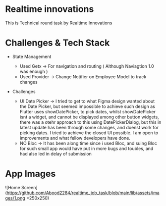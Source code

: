 # Realtime innovations
This is Technical round task by Realtime Innovations

# Challenges & Tech Stack
* State Management
   * Used Getx -> For navigation and routing ( Although Naviagtion 1.0 was enough )
   * Used Provider -> Change Notifier on Employee Model to track changes
    
 
* Challenges
    * UI Date Picker -> I tried to get to what Figma design wanted about the Date Picker, but seemed impossible to achieve such design as Flutter uses showDatePicker, to pick dates, whilst showDatePicker isnt a widget, and cannot be displayed among other button widgets, there was a otehr approach to this using DatePickerDialog, but this in latest update has been through some changes, and doenst work for picking dates.  I tried to achieve the closed UI possible. I am open to improvements and what fellow developers have done.
    * NO Bloc -> It has been along time since i used Bloc, and suing Bloc for such small app would have put in more bugs and toubles, and had also led in delay of submission


# App Images
![Home Screen](https://github.com/Abood2284/realtime_job_task/blob/main/lib/assets/images/1.png =250x250)


